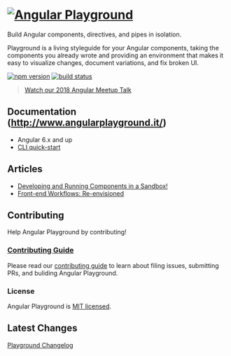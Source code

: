 # [![Angular Playground](./assets/angular-playground.png)](./assets/angular-playground.png)

Build Angular components, directives, and pipes in isolation.

Playground is a living styleguide for your Angular components, taking the components you already
wrote and providing an environment that makes it easy to visualize changes, document variations, and
fix broken UI.

[![npm version](https://badge.fury.io/js/angular-playground.svg)](https://badge.fury.io/js/angular-playground)
[![build status](https://travis-ci.org/SoCreate/angular-playground.svg?branch=master)](https://travis-ci.org/SoCreate/angular-playground)


> [Watch our 2018 Angular Meetup Talk](https://www.youtube.com/watch?v=QfvwQEJVOig&t)

## Documentation (<http://www.angularplayground.it/>)

* Angular 6.x and up
* [CLI quick-start](http://www.angularplayground.it/docs/getting-started/angular-cli)

## Articles

* [Developing and Running Components in a Sandbox!](https://blog.codewithdan.com/2017/11/21/angular-playground-developing-and-running-components-in-a-sandbox/)
* [Front-end Workflows: Re-envisioned](https://hackernoon.com/front-end-workflow-re-envisioned-43f800bb01bd)

## Contributing

Help Angular Playground by contributing!

### [Contributing Guide](./CONTRIBUTING.md)

Please read our [contributing guide](./CONTRIBUTING.md) to learn about filing issues, submitting PRs, and buliding
Angular Playground.

### License

Angular Playground is [MIT licensed](./LICENSE).

## Latest Changes

[Playground Changelog](./packages/angular-playground/CHANGELOG.md)
